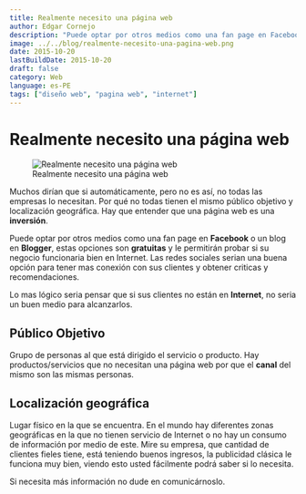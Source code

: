 ```yaml
---
title: Realmente necesito una página web
author: Edgar Cornejo
description: "Puede optar por otros medios como una fan page en Facebook o un blog en Blogger, estas opciones son gratuitas y le permitirán probar si su negocio funcionaria bien en Internet. Las redes sociales serian una buena opción para tener mas conexión con sus clientes y obtener criticas y recomendaciones."
image: ../../blog/realmente-necesito-una-pagina-web.png
date: 2015-10-20
lastBuildDate: 2015-10-20
draft: false
category: Web
language: es-PE
tags: ["diseño web", "pagina web", "internet"]
---
```


# Realmente necesito una página web

<figure>
  <img src="../../blog/realmente-necesito-una-pagina-web.png" alt="Realmente necesito una página web"/>
  <figcaption>Realmente necesito una página web</figcaption>
</figure>

Muchos dirían que si automáticamente, pero no es así, no todas las empresas lo necesitan. Por qué no todas tienen el mismo público objetivo y localización geográfica. Hay que entender que una página web es una **inversión**.

Puede optar por otros medios como una fan page en **Facebook** o un blog en **Blogger**, estas opciones son **gratuitas** y le permitirán probar si su negocio funcionaria bien en Internet. Las redes sociales serian una buena opción para tener mas conexión con sus clientes y obtener criticas y recomendaciones.

Lo mas lógico seria pensar que si sus clientes no están en **Internet**, no seria un buen medio para alcanzarlos.

## Público Objetivo

Grupo de personas al que está dirigido el servicio o producto. Hay productos/servicios que no necesitan una página web por que el **canal** del mismo son las mismas personas.

## Localización geográfica

Lugar físico en la que se encuentra. En el mundo hay diferentes zonas geográficas en la que no tienen servicio de Internet o no hay un consumo de información por medio de este.
Mire su empresa, que cantidad de clientes fieles tiene, está teniendo buenos ingresos, la publicidad clásica le funciona muy bien, viendo esto usted fácilmente podrá saber si lo necesita.

Si necesita más información no dude en comunicárnoslo.
